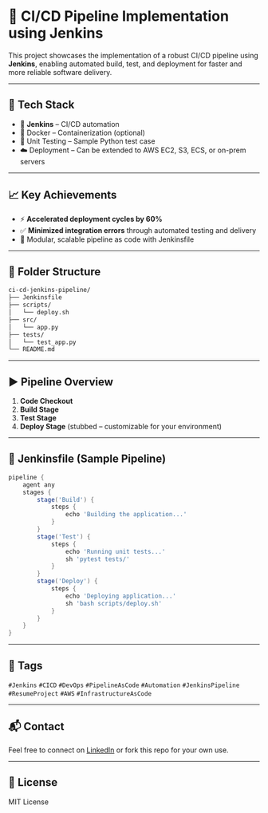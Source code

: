 # 🚀 CI/CD Pipeline Implementation using Jenkins

This project showcases the implementation of a robust CI/CD pipeline using **Jenkins**, enabling automated build, test, and deployment for faster and more reliable software delivery.

---

## 🔧 Tech Stack

- 🧰 **Jenkins** – CI/CD automation
- 🐳 Docker – Containerization (optional)
- 🧪 Unit Testing – Sample Python test case
- ☁️ Deployment – Can be extended to AWS EC2, S3, ECS, or on-prem servers

---

## 📈 Key Achievements

- ⚡ **Accelerated deployment cycles by 60%**
- ✅ **Minimized integration errors** through automated testing and delivery
- 🧩 Modular, scalable pipeline as code with Jenkinsfile

---

## 📂 Folder Structure

```bash
ci-cd-jenkins-pipeline/
├── Jenkinsfile
├── scripts/
│   └── deploy.sh
├── src/
│   └── app.py
├── tests/
│   └── test_app.py
└── README.md
```

---

## ▶️ Pipeline Overview

1. **Code Checkout**
2. **Build Stage**
3. **Test Stage**
4. **Deploy Stage** (stubbed – customizable for your environment)

---

## 📜 Jenkinsfile (Sample Pipeline)
```groovy
pipeline {
    agent any
    stages {
        stage('Build') {
            steps {
                echo 'Building the application...'
            }
        }
        stage('Test') {
            steps {
                echo 'Running unit tests...'
                sh 'pytest tests/'
            }
        }
        stage('Deploy') {
            steps {
                echo 'Deploying application...'
                sh 'bash scripts/deploy.sh'
            }
        }
    }
}
```

---

## 📎 Tags

`#Jenkins` `#CICD` `#DevOps` `#PipelineAsCode` `#Automation` `#JenkinsPipeline` `#ResumeProject` `#AWS` `#InfrastructureAsCode`

---

## 📬 Contact

Feel free to connect on [LinkedIn](https://www.linkedin.com/) or fork this repo for your own use.

---

## 🪪 License

MIT License
